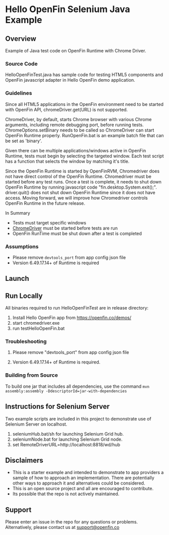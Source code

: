 # Hello OpenFin Selenium Java Example

## Overview
Example of Java test code on OpenFin Runtime with Chrome Driver.

### Source Code
HelloOpenFinTest.java has sample code for testing HTML5 components and OpenFin javascript adapter in Hello OpenFin demo application.

### Guidelines
Since all HTML5 applications in the OpenFin environment need to be started with OpenFin API, chromeDriver.get(URL) is not supported.

ChromeDriver, by default, starts Chrome browser with various Chrome arguments, including remote debugging port, before running tests.  ChromeOptions.setBinary needs to be called so ChromeDriver can start OpenFin Runtime properly.  RunOpenFin.bat is an example batch file that can be set as 'binary'.

Given there can be multiple applications/windows active in OpenFin Runtime, tests must begin by selecting the targeted window. Each test script has a function that selects the window by matching it's title.

Since the OpenFin Runtime is started by OpenFinRVM, Chromedriver does not have direct control of the OpenFin Runtime. Chromedriver must be started before any test runs. Once a test is complete, it needs to shut down OpenFin Runtime by running javascript code "fin.desktop.System.exit();". driver.quit() does not shut down OpenFin Runtime since it does not have access. Moving forward, we will improve how Chromedriver controls OpenFin Runtime in the future release.

In Summary
* Tests must target specific windows
* [ChromeDriver](https://sites.google.com/a/chromium.org/chromedriver/)  must be started before tests are run
* OpenFin RunTime must be shut down after a test is completed

### Assumptions
* Please remove `devtools_port` from app config json file
* Version 6.49.17.14+ of Runtime is required

## Launch
## Run Locally
All binaries required to run HelloOpenFinTest are in release directory:

1. Install Hello OpenFin app from https://openfin.co/demos/
2. start chromedriver.exe
3. run testHelloOpenFin.bat

### Troubleshooting
1. Please remove "devtools_port" from app config json file

2. Version 6.49.17.14+ of Runtime is required.

### Building from Source
To build one jar that includes all dependencies, use the command `mvn assembly:assembly -DdescriptorId=jar-with-dependencies`

## Instructions for Selenium Server

Two example scripts are included in this project to demonstrate use of Selenium Server on localhost.
1. seleniumHub.bat/sh for launching Selenium Grid hub.
2. seleniumNode.bat for launching Selenium Grid node.
3. set RemoteDriverURL=http://localhost:8818/wd/hub

## Disclaimers
* This is a starter example and intended to demonstrate to app providers a sample of how to approach an implementation. There are potentially other ways to approach it and alternatives could be considered. 
* This is an open source project and all are encouraged to contribute.
* Its possible that the repo is not actively maintained.

## Support
Please enter an issue in the repo for any questions or problems. 
<br> Alternatively, please contact us at support@openfin.co
